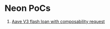 # Neon PoCs

1. [Aave V3 flash loan with composability request](https://github.com/neonlabsorg/neon-pocs/blob/main/contract/scripts/AaveFlashLoan)